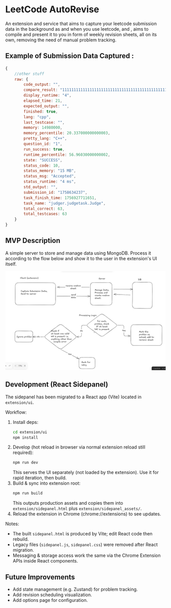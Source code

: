 # LeetCode AutoRevise

An extension and service that aims to capture your leetcode submission data in the background as and when you use leetcode, and , aims to compile and present it to you in form of weekly revision sheets, all on its own, removing the need of manual problem tracking.

## Example of Submission Data Captured :


```js
{
    //other stuff
    raw: {
        code_output: "",
        compare_result: "111111111111111111111111111111111111111111111111111111111111111",
        display_runtime: "4",
        elapsed_time: 21,
        expected_output: "",
        finished: true,
        lang: "cpp",
        last_testcase: "",
        memory: 14980000,
        memory_percentile: 20.337000000000003,
        pretty_lang: "C++",
        question_id: "1",
        run_success: true,
        runtime_percentile: 56.96030000000002,
        state: "SUCCESS",
        status_code: 10,
        status_memory: "15 MB",
        status_msg: "Accepted",
        status_runtime: "4 ms",
        std_output: "",
        submission_id: "1758634237",
        task_finish_time: 1756927711651,
        task_name: "judger.judgetask.Judge",
        total_correct: 63,
        total_testcases: 63
    }
}
```

## MVP Description

A simple server to store and manage data using MongoDB. Process it according to the flow below and show it to the user in the extension's UI itself.

![MVP architecture and processing logic](image.png)

## Development (React Sidepanel)

The sidepanel has been migrated to a React app (Vite) located in `extension/ui`.

Workflow:

1. Install deps:
    ```bash
    cd extension/ui
    npm install
    ```
2. Develop (hot reload in browser via normal extension reload still required):
    ```bash
    npm run dev
    ```
    This serves the UI separately (not loaded by the extension). Use it for rapid iteration, then build.
3. Build & sync into extension root:
    ```bash
    npm run build
    ```
    This outputs production assets and copies them into `extension/sidepanel.html` plus `extension/sidepanel_assets/`.
4. Reload the extension in Chrome (chrome://extensions) to see updates.

Notes:
* The built `sidepanel.html` is produced by Vite; edit React code then rebuild.
* Legacy files (`sidepanel.js`, `sidepanel.css`) were removed after React migration.
* Messaging & storage access work the same via the Chrome Extension APIs inside React components.

## Future Improvements
* Add state management (e.g. Zustand) for problem tracking.
* Add revision scheduling visualization.
* Add options page for configuration.
